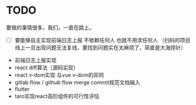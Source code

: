 # TODO

要做的事情很多，我们，一直在路上。

- [ ] 要能够自主实现前端日志上报 不依赖任何人 也就不用求任何人 （扫码的项目线上一旦出现问题无法复线，要找到问题实在太麻烦了，简直是大海捞针）
- 前端日志上报实现
- react diff算法（源码实现）
- react v-dom实现 与vue v-dom的异同
- gitlab flow  / github flow  merge commit规范文档输入
- flutter
- taro实现react高阶组件的可行性评估